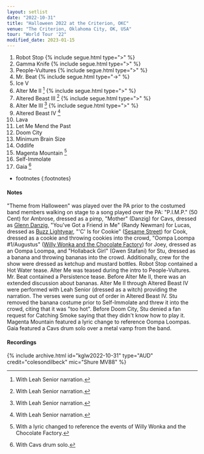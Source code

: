 ```yaml
---
layout: setlist
date: "2022-10-31"
title: "Halloween 2022 at the Criterion, OKC"
venue: "The Criterion, Oklahoma City, OK, USA"
tour: "World Tour '22"
modified_date: 2023-01-15
---
```


 1. Robot Stop
    {% include segue.html type=">" %}
 2. Gamma Knife
    {% include segue.html type=">" %}
 3. People-Vultures
    {% include segue.html type=">" %}
 4. Mr. Beat
    {% include segue.html type="->" %}
 5. Ice V
 6. Alter Me II
    [^1]
    {% include segue.html type=">" %}
 7. Altered Beast III
    [^1]
    {% include segue.html type=">" %}
 8. Alter Me III
    [^1]
    {% include segue.html type=">" %}
 9. Altered Beast IV
    [^1]
10. Lava
11. Let Me Mend the Past
12. Doom City
13. Minimum Brain Size
14. Oddlife
15. Magenta Mountain
    [^2]
16. Self-Immolate
17. Gaia
    [^3]

<!--snippet-->
* footnotes
{:footnotes}

[^1]: With Leah Senior narration.
[^2]: With a lyric changed to reference the events of Willy Wonka and the Chocolate Factory.
[^3]: With Cavs drum solo.


#### Notes

"Theme from Halloween" was played over the PA prior to the costumed band members walking on stage to a song played over the PA: "P.I.M.P." (50 Cent) for Ambrose, dressed as a pimp, "Mother" (Danzig) for Cavs, dressed as [Glenn Danzig](https://en.wikipedia.org/wiki/Glenn_Danzig), "You've Got a Friend in Me" (Randy Newman) for Lucas, dressed as [Buzz Lightyear](https://en.wikipedia.org/wiki/Buzz_Lightyear), "'C' Is for Cookie" ([Sesame Street](https://en.wikipedia.org/wiki/Sesame_Street)) for Cook, dressed as a cookie and throwing cookies into the crowd, "Oompa Loompa #1/Augustus" ([Willy Wonka and the Chocolate Factory](https://en.wikipedia.org/wiki/Willy_Wonka_%26_the_Chocolate_Factory)) for Joey, dressed as an Oompa Loompa, and "Hollaback Girl" (Gwen Stafani) for Stu, dressed as a banana and throwing bananas into the crowd. Additionally, crew for the show were dressed as ketchup and mustard bottles. Robot Stop contained a Hot Water tease. Alter Me was teased during the intro to People-Vultures. Mr. Beat contained a Persistence tease. Before Alter Me II, there was an extended discussion about bananas. Alter Me II through Altered Beast IV were performed with Leah Senior (dressed as a witch) providing the narration. The verses were sung out of order in Altered Beast IV. Stu removed the banana costume prior to Self-Immolate and threw it into the crowd, citing that it was "too hot". Before Doom City, Stu denied a fan request for Catching Smoke saying that they didn't know how to play it. Magenta Mountain featured a lyric change to reference Oompa Loompas. Gaia featured a Cavs drum solo over a metal vamp from the band.


#### Recordings

{% include archive.html id="kglw2022-10-31" type="AUD" credit="colesondilbeck" mic="Shure MV88" %}

